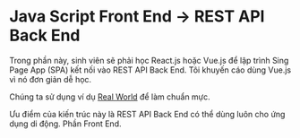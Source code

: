 # Java Script Front End -> REST API Back End

Trong phần này, sinh viên sẽ phải học React.js hoặc Vue.js để lập trình Sing Page App (SPA) kết nối vào REST API Back End. Tôi khuyến cáo dùng Vue.js vì nó đơn giản dễ học.

Chúng ta sử dụng ví dụ [Real World](https://github.com/gothinkster/realworld)
để làm chuẩn mực.

Ưu điểm của kiến trúc này là REST API Back End có thể dùng luôn cho ứng dụng di động.
Phần Front End.